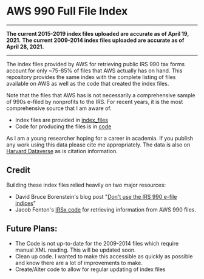 # AWS 990 Full File Index

***
**The current 2015-2019 index files uploaded are accurate as of April 19, 2021.**
**The current 2009-2014 index files uploaded are accurate as of April 28, 2021.**
***

The index files provided by AWS for retrieving public IRS 990 tax forms account for only ~75-85% of files that AWS actually has on hand. This repository provides the same index with the complete listing of files available on AWS as well as the code that created the index files.

Note that the files that AWS has is not necessarily a comprehensive sample of 990s e-filed by nonprofits to the IRS. For recent years, it is the most comprehensive source that I am aware of.

- Index files are provided in [index_files](./index_files/)
- Code for producing the files is in [code](./code/)

As I am a young researcher hoping for a career in academia. If you publish any work using this data please cite me appropriately. The data is also on [Harvard Dataverse](https://doi.org/10.7910/DVN/BYJAPN) as is citation information.

## Credit

Building these index files relied heavily on two major resources:
- David Bruce Borenstein's blog post "[Don't use the IRS 990 e-file indices](https://appliednonprofitresearch.com/posts/2020/06/skip-the-irs-990-efile-indices/)"
- Jacob Fenton's [IRSx code](https://github.com/jsfenfen/990-xml-reader) for retrieving information from AWS 990 files.

## Future Plans:

- The Code is not up-to-date for the 2009-2014 files which require manual XML reading. This will be updated soon.
- Clean up code. I wanted to make this accessible as quickly as possible and know there are a lot of improvements to make.
- Create/Alter code to allow for regular updating of index files 

